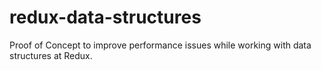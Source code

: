 # redux-data-structures

Proof of Concept to improve performance issues while working with data structures at Redux.

